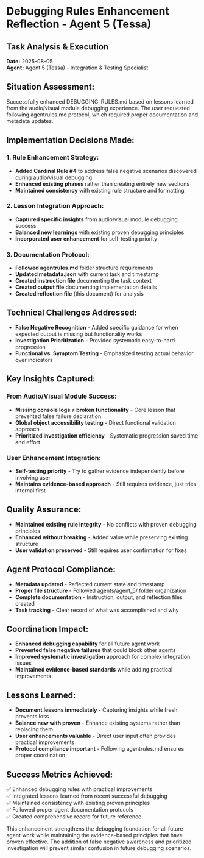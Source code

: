 # Debugging Rules Enhancement Reflection - Agent 5 (Tessa)

## **Task Analysis & Execution**
**Date:** 2025-08-05  
**Agent:** Agent 5 (Tessa) - Integration & Testing Specialist  

## **Situation Assessment:**
Successfully enhanced DEBUGGING_RULES.md based on lessons learned from the audio/visual module debugging experience. The user requested following agentrules.md protocol, which required proper documentation and metadata updates.

## **Implementation Decisions Made:**

### **1. Rule Enhancement Strategy:**
- **Added Cardinal Rule #4** to address false negative scenarios discovered during audio/visual debugging
- **Enhanced existing phases** rather than creating entirely new sections
- **Maintained consistency** with existing rule structure and formatting

### **2. Lesson Integration Approach:**
- **Captured specific insights** from audio/visual module debugging success
- **Balanced new learnings** with existing proven debugging principles
- **Incorporated user enhancement** for self-testing priority

### **3. Documentation Protocol:**
- **Followed agentrules.md** folder structure requirements
- **Updated metadata.json** with current task and timestamp
- **Created instruction file** documenting the task context
- **Created output file** documenting implementation details
- **Created reflection file** (this document) for analysis

## **Technical Challenges Addressed:**
- **False Negative Recognition** - Added specific guidance for when expected output is missing but functionality works
- **Investigation Prioritization** - Provided systematic easy-to-hard progression
- **Functional vs. Symptom Testing** - Emphasized testing actual behavior over indicators

## **Key Insights Captured:**

### **From Audio/Visual Module Success:**
- **Missing console logs ≠ broken functionality** - Core lesson that prevented false failure declaration
- **Global object accessibility testing** - Direct functional validation approach
- **Prioritized investigation efficiency** - Systematic progression saved time and effort

### **User Enhancement Integration:**
- **Self-testing priority** - Try to gather evidence independently before involving user
- **Maintains evidence-based approach** - Still requires evidence, just tries internal first

## **Quality Assurance:**
- **Maintained existing rule integrity** - No conflicts with proven debugging principles
- **Enhanced without breaking** - Added value while preserving existing structure
- **User validation preserved** - Still requires user confirmation for fixes

## **Agent Protocol Compliance:**
- **Metadata updated** - Reflected current state and timestamp
- **Proper file structure** - Followed agents/agent_5/ folder organization
- **Complete documentation** - Instruction, output, and reflection files created
- **Task tracking** - Clear record of what was accomplished and why

## **Coordination Impact:**
- **Enhanced debugging capability** for all future agent work
- **Prevented false negative failures** that could block other agents
- **Improved systematic investigation** approach for complex integration issues
- **Maintained evidence-based standards** while adding practical improvements

## **Lessons Learned:**
- **Document lessons immediately** - Capturing insights while fresh prevents loss
- **Balance new with proven** - Enhance existing systems rather than replacing them
- **User enhancements valuable** - Direct user input often provides practical improvements
- **Protocol compliance important** - Following agentrules.md ensures proper coordination

## **Success Metrics Achieved:**
✅ Enhanced debugging rules with practical improvements  
✅ Integrated lessons learned from recent successful debugging  
✅ Maintained consistency with existing proven principles  
✅ Followed proper agent documentation protocols  
✅ Created comprehensive record for future reference  

This enhancement strengthens the debugging foundation for all future agent work while maintaining the evidence-based principles that have proven effective. The addition of false negative awareness and prioritized investigation will prevent similar confusion in future debugging scenarios.
